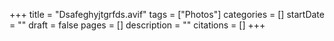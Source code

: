 +++
title = "Dsafeghyjtgrfds.avif"
tags = ["Photos"]
categories = []
startDate = ""
draft = false
pages = []
description = ""
citations = []
+++
